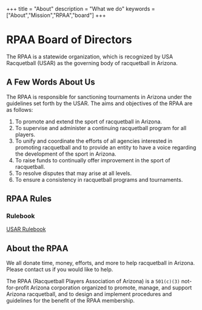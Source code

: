 +++
title = "About"
description = "What we do"
keywords = ["About","Mission","RPAA","board"]
+++


# RPAA Board of Directors

The RPAA is a statewide organization, which is recognized by USA Racquetball (USAR) as the governing body of racquetball in Arizona.

## A Few Words About Us

The RPAA is responsible for sanctioning tournaments in Arizona under the guidelines set forth by the USAR. The aims and objectives of the RPAA are as follows:

1. To promote and extend the sport of racquetball in Arizona.
1. To supervise and administer a continuing racquetball program for all players.
1. To unify and coordinate the efforts of all agencies interested in promoting racquetball and to provide an entity to have a voice regarding the development of the sport in Arizona.
1. To raise funds to continually offer improvement in the sport of racquetball.
1. To resolve disputes that may arise at all levels.
1. To ensure a consistency in racquetball programs and tournaments.

## RPAA Rules

### Rulebook
[USAR Rulebook](https://www.teamusa.org/-/media/USA_Racquetball/Documents/Rules/USAR-Rulebook.pdf?la=en&hash=**27AD6FB0E233E8ACC9DF37AE4AE35ABF7145F9E8**)

## About the RPAA
We all donate time, money, efforts, and more to help racquetball in Arizona. Please contact us if you would like to help.

The RPAA (Racquetball Players Association of Arizona) is a `501(c)(3)` not-for-profit Arizona corporation organized to promote, manage, and support Arizona racquetball, and to design and implement procedures and guidelines for the benefit of the RPAA membership.
